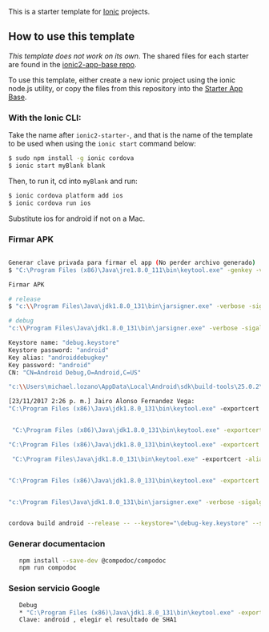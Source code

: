 This is a starter template for [Ionic](http://ionicframework.com/docs/) projects.

## How to use this template

*This template does not work on its own*. The shared files for each starter are found in the [ionic2-app-base repo](https://github.com/ionic-team/ionic2-app-base).

To use this template, either create a new ionic project using the ionic node.js utility, or copy the files from this repository into the [Starter App Base](https://github.com/ionic-team/ionic2-app-base).

### With the Ionic CLI:

Take the name after `ionic2-starter-`, and that is the name of the template to be used when using the `ionic start` command below:

```bash
$ sudo npm install -g ionic cordova
$ ionic start myBlank blank
```

Then, to run it, cd into `myBlank` and run:

```bash
$ ionic cordova platform add ios
$ ionic cordova run ios
```

Substitute ios for android if not on a Mac.

### Firmar APK
```sh

Generar clave privada para firmar el app (No perder archivo generado)
$ "C:\Program Files (x86)\Java\jre1.8.0_111\bin\keytool.exe" -genkey -v -keystore moteasy-release-key.keystore -alias motKey -keyalg RSA -keysize 2048 -validity 10000

Firmar APK

# release
$ "c:\\Program Files\Java\jdk1.8.0_131\bin\jarsigner.exe" -verbose -sigalg SHA1withRSA -digestalg SHA1 -keystore moteasy-release-key.keystore platforms\android\build\outputs\apk\android-release-unsigned.apk motkey

# debug
"c:\\Program Files\Java\jdk1.8.0_131\bin\jarsigner.exe" -verbose -sigalg SHA1withRSA -digestalg SHA1 -keystore debug.keystore platforms\android\build\outputs\apk\android-debug.apk androiddebugkey

Keystore name: "debug.keystore"
Keystore password: "android"
Key alias: "androiddebugkey"
Key password: "android"
CN: "CN=Android Debug,O=Android,C=US"

"c:\\Users\michael.lozano\AppData\Local\Android\sdk\build-tools\25.0.2\zipalign.exe" -v 4 platforms\android\build\outputs\apk\android-release-unsigned.apk MotEasy.apk

[‎23/‎11/‎2017 2:26 p. m.] Jairo Alonso Fernandez Vega: 
"C:\Program Files (x86)\Java\jdk1.8.0_131\bin\keytool.exe" -exportcert -alias mciganar -keystore my-dev-key.keystore | openssl sha1 -binary | openssl base64


 "C:\Program Files (x86)\Java\jdk1.8.0_131\bin\keytool.exe" -exportcert -list -v -alias debugkey -keystore "d:\MotEasy\MotEasy\debug-key.keystore"

"C:\Program Files (x86)\Java\jdk1.8.0_131\bin\keytool.exe" -exportcert -list -v -alias androiddebugkey -keystore "c:\Users\michael.lozano\.android\debug.keystore"

 "C:\Program Files\Java\jdk1.8.0_131\bin\keytool.exe" -exportcert -alias androiddebugkey -keystore %HOMEPATH%\.android\debug.keystore | openssl sha1 -binary | openssl base64


"C:\Program Files (x86)\Java\jdk1.8.0_131\bin\keytool.exe" -exportcert -alias debugKey -keystore debug-key.keystore | openssl sha1 -binary | openssl base64


"c:\Program Files\Java\jdk1.8.0_131\bin\jarsigner.exe" -verbose -sigalg SHA1withRSA -digestalg SHA1 -keystore debug-key.keystore platforms/android/build/outputs/apk/android-debug.apk debugKey


cordova build android --release -- --keystore="\debug-key.keystore" --storePassword=debugkey --alias=debugKey
 ```

 ### Generar documentacion
 ```sh
    npm install --save-dev @compodoc/compodoc
    npm run compodoc
 ```

 ### Sesion servicio Google
 ```sh 
    Debug
    * "C:\Program Files (x86)\Java\jdk1.8.0_131\bin\keytool.exe" -exportcert -list -v -alias androiddebugkey -keystore %USERPROFILE%\.android\debug.keystore 
    Clave: android , elegir el resultado de SHA1
 ```